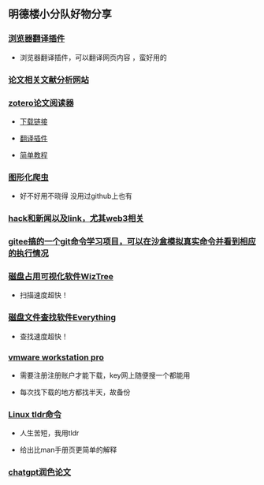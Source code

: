 ## 明德楼小分队好物分享

### [浏览器翻译插件](https://chrome.google.com/webstore/detail/deepl-translate-reading-w/cofdbpoegempjloogbagkncekinflcnj/relatedDeepl)

* 浏览器翻译插件，可以翻译网页内容 ，蛮好用的

### [论文相关文献分析网站](https://www.connectedpapers.com/main/3587f65e7890d8b871752f5f95fd1968020f356b/RAProducer%3A-efficiently-diagnose-and-reproduce-data-race-bugs-for-binaries-via-trace-analysis/graph)

### [zotero论文阅读器](https://www.zotero.org/)

* [下载链接](https://www.zotero.org/download/)

* [翻译插件](https://github.com/windingwind/zotero-pdf-translate)

* [简单教程](https://www.bilibili.com/video/BV1ZE411p7qT/)

### [图形化爬虫](https://gitee.com/ssssssss-team/spider-flow.git)

* 好不好用不晓得 没用过github上也有

### [hack和新闻以及link，尤其web3相关](https://news.ycombinator.com/) 

### [gitee搞的一个git命令学习项目，可以在沙盒模拟真实命令并看到相应的执行情况](https://oschina.gitee.io/learn-git-branching/)

### [磁盘占用可视化软件WizTree](https://www.diskanalyzer.com/)

* 扫描速度超快！

### [磁盘文件查找软件Everything](https://www.voidtools.com/zh-cn/)

* 查找速度超快！

### [vmware workstation pro](https://customerconnect.vmware.com/en/downloads/info/slug/desktop_end_user_computing/vmware_workstation_pro/17_0)

* 需要注册注册账户才能下载，key网上随便搜一个都能用

* 每次找下载的地方都找半天，故备份

### [Linux tldr命令](https://zhuanlan.zhihu.com/p/82649746)

* 人生苦短，我用tldr

* 给出比man手册页更简单的解释

### [chatgpt润色论文](https://github.com/yueyueL/awesome_chatgpt_tools_for_research)
